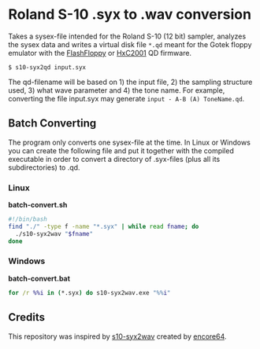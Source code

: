 # Roland S-10 .syx to .wav conversion

Takes a sysex-file intended for the Roland S-10 (12 bit) sampler, analyzes the sysex data and writes a virtual disk file `*.qd` meant for the Gotek floppy emulator with the [FlashFloppy](https://github.com/keirf/FlashFloppy/wiki/Quick-Disk) or [HxC2001](https://hxc2001.com/docs/gotek-floppy-emulator-hxc-firmware/pages/quickdisk.html) QD firmware.

`$ s10-syx2qd input.syx`

The qd-filename will be based on 1) the input file, 2) the sampling structure used, 3) what wave parameter and 4) the tone name. For example, converting the file input.syx may generate `input - A-B (A) ToneName.qd`.

## Batch Converting

The program only converts one sysex-file at the time. In Linux or Windows you can create the following file and put it together with the compiled executable in order to convert a directory of .syx-files (plus all its subdirectories) to .qd.

### Linux

**batch-convert.sh**
```bash
#!/bin/bash
find "./" -type f -name "*.syx" | while read fname; do
  ./s10-syx2wav "$fname"
done
```

### Windows

**batch-convert.bat**
```bat
for /r %%i in (*.syx) do s10-syx2wav.exe "%%i"
```

## Credits

This repository was inspired by [s10-syx2wav](https://github.com/encore64/s10-syx2wav) created by [encore64](https://github.com/encore64).
